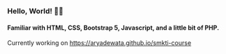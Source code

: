 ###  Hello, World! 👋👋
#### Familiar with HTML, CSS, Bootstrap 5, Javascript, and a little bit of PHP.

Currently working on https://aryadewata.github.io/smkti-course

<!--
**AryaDewata/AryaDewata** is a ✨ _special_ ✨ repository because its `README.md` (this file) appears on your GitHub profile.

Here are some ideas to get you started:

- 🔭 I’m currently working on ...
- 🌱 I’m currently learning ...
- 👯 I’m looking to collaborate on ...
- 🤔 I’m looking for help with ...
- 💬 Ask me about ...
- 📫 How to reach me: ...
- 😄 Pronouns: ...
- ⚡ Fun fact: ...
-->
